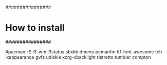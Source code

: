 ################
# How to install 
################

#pacman -S i3-wm i3status sbxkb dmenu pcmanfm ttf-font-awesome feh lxappearance gvfs udiskie xorg-xbacklight ristretto tumbler compton
